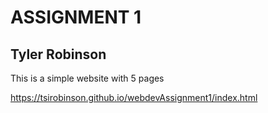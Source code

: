 # ASSIGNMENT 1
## Tyler Robinson
This is a simple website with 5 pages

https://tsirobinson.github.io/webdevAssignment1/index.html
